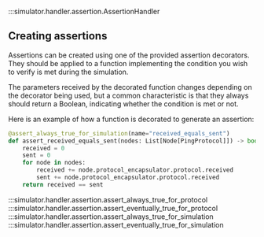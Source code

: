 :::simulator.handler.assertion.AssertionHandler

## Creating assertions
Assertions can be created using one of the provided assertion decorators. They should be
applied to a function implementing the condition you wish to verify is met during the 
simulation. 

The parameters received by the decorated function changes depending on the decorator
being used, but a common characteristic is that they always should return a Boolean,
indicating whether the condition is met or not.

Here is an example of how a function is decorated to generate an assertion:

```py
@assert_always_true_for_simulation(name="received_equals_sent")
def assert_received_equals_sent(nodes: List[Node[PingProtocol]]) -> bool:
    received = 0
    sent = 0
    for node in nodes:
        received += node.protocol_encapsulator.protocol.received
        sent += node.protocol_encapsulator.protocol.received
    return received == sent
```

:::simulator.handler.assertion.assert_always_true_for_protocol
:::simulator.handler.assertion.assert_eventually_true_for_protocol
:::simulator.handler.assertion.assert_always_true_for_simulation
:::simulator.handler.assertion.assert_eventually_true_for_simulation